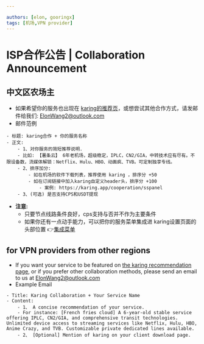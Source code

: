 ```yaml
---

authors: [elon, gooringx]
tags: [机场,VPN provider]
---
```

# ISP合作公告 | Collaboration Announcement

## 中文区农场主
- 如果希望你的服务也出现在 [karing的推荐页](https://1.x31415926.top/cn.html)，或想尝试其他合作方式，请发邮件给我们: ElonWang2@outlook.com
- 邮件范例
```
- 标题: karing合作 + 你的服务名称
- 正文:
    - 1、对你服务的简短推荐说明.
    - 比如: 【薯条云】 6年老机场，超级稳定，IPLC，CN2/GIA，中转技术应有尽有。不限设备数，流媒体解锁：Netflix、Hulu、HBO、动画疯、TVB。可定制独享专线。
    - 2、排序加分:
	    - 如在机场的软件下载列表，推荐使用 karing ，排序分 +50
	    - 如在订阅链接中加入karing自定义header头，排序分 +100
		    - 案例: https://karing.app/cooperation/sspanel
    - 3、(可选) 是否支持CPS和USDT提现
```
- **注意:**
  - 只要节点线路条件良好，cps支持与否并不作为主要条件
  - 如果你还有一点动手能力，可以把你的服务菜单集成进 karing设置页面的头部位置 👉[集成菜单](/cooperation/menu)

## for VPN providers from other regions
- If you want your service to be featured on [the karing recommendation page](https://1.x31415926.top/en.html), or if you prefer other collaboration methods, please send an email to us at ElonWang2@outlook.com
- Example Email
```
- Title: Karing Collaboration + Your Service Name
- Content:
    - 1、 A concise recommendation of your service.
    - For instance: [French fries cloud] A 6-year-old stable service offering IPLC, CN2/GIA, and comprehensive transit technologies. Unlimited device access to streaming services like Netflix, Hulu, HBO, Anime Crazy, and TVB. Customizable private dedicated lines available.
    - 2、 [Optional] Mention of karing on your client download page.
```


